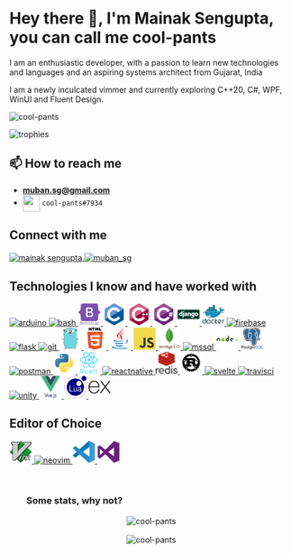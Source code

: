 # Hey there 👋, I'm Mainak Sengupta, you can call me cool-pants

I am an enthusiastic developer, with a passion to learn new technologies
and languages and an aspiring systems architect from Gujarat, India

I am a newly inculcated vimmer and currently exploring C++20, C#, WPF, WinUI and Fluent Design.

![cool-pants](https://komarev.com/ghpvc/?username=cool-pants&label=Profile%20views&color=0e75b6&style=flat)

![trophies](https://github-profile-trophy.vercel.app/?username=cool-pants)

## 📫 How to reach me

- **muban.sg@gmail.com**
- <img align="center" src="https://raw.githubusercontent.com/rahuldkjain/github-profile-readme-generator/master/src/images/icons/Social/discord.svg" height="30" width="30"/> ``cool-pants#7934``

## Connect with me

<p align="left">
<a href="https://www.linkedin.com/in/mainak-sengupta-13775b18b/"
    target="_blank">
    <img align="center"
    src=
    "https://raw.githubusercontent.com/rahuldkjain/github-profile-readme-generator/master/src/images/icons/Social/linked-in-alt.svg"
    alt="mainak sengupta" height="30" width="40" />
</a>
<a href="https://www.hackerrank.com/muban_sg"
    target="_blank">
    <img align="center"
    src="https://raw.githubusercontent.com/rahuldkjain/github-profile-readme-generator/master/src/images/icons/Social/hackerrank.svg"
    alt="muban_sg" height="30" width="40" /></a>
</p>

## Technologies I know and have worked with

<p align="left">
    <a href="https://www.arduino.cc/" target="_blank">
        <img src="https://cdn.worldvectorlogo.com/logos/arduino-1.svg" alt="arduino" width="40" height="40"/>
    </a>
    <a href="https://www.gnu.org/software/bash/" target="_blank">
        <img src="https://www.vectorlogo.zone/logos/gnu_bash/gnu_bash-icon.svg" alt="bash" width="40" height="40"/>
    </a>
    <a href="https://getbootstrap.com" target="_blank">
        <img src="https://raw.githubusercontent.com/devicons/devicon/master/icons/bootstrap/bootstrap-plain-wordmark.svg" alt="bootstrap" width="40" height="40"/>
    </a>
    <a href="https://www.cprogramming.com/" target="_blank"> <img src="https://raw.githubusercontent.com/devicons/devicon/master/icons/c/c-original.svg" alt="c" width="40" height="40"/>
    </a>
    <a href="https://www.w3schools.com/cpp/" target="_blank"> <img src="https://raw.githubusercontent.com/devicons/devicon/master/icons/cplusplus/cplusplus-original.svg" alt="cplusplus" width="40" height="40"/>
    </a>
    <a href="https://www.w3schools.com/cs/" target="_blank"> <img src="https://raw.githubusercontent.com/devicons/devicon/master/icons/csharp/csharp-original.svg" alt="csharp" width="40" height="40"/>
    </a>
    <a href="https://www.djangoproject.com/" target="_blank"> <img src="https://raw.githubusercontent.com/devicons/devicon/master/icons/django/django-original.svg" alt="django" width="40" height="40"/>
    </a>
    <a href="https://www.docker.com/" target="_blank"> <img src="https://raw.githubusercontent.com/devicons/devicon/master/icons/docker/docker-original-wordmark.svg" alt="docker" width="40" height="40"/>
    </a>
    <a href="https://firebase.google.com/" target="_blank"> <img src="https://www.vectorlogo.zone/logos/firebase/firebase-icon.svg" alt="firebase" width="40" height="40"/>
    </a>
    <a href="https://flask.palletsprojects.com/" target="_blank"> <img src="https://www.vectorlogo.zone/logos/pocoo_flask/pocoo_flask-icon.svg" alt="flask" width="40" height="40"/>
    </a>
    <a href="https://git-scm.com/" target="_blank"> <img src="https://www.vectorlogo.zone/logos/git-scm/git-scm-icon.svg" alt="git" width="40" height="40"/>
    </a>
    <a href="https://golang.org" target="_blank"> <img src="https://raw.githubusercontent.com/devicons/devicon/master/icons/go/go-original.svg" alt="go" width="40" height="40"/>
    </a>
    <a href="https://www.w3.org/html/" target="_blank"> <img src="https://raw.githubusercontent.com/devicons/devicon/master/icons/html5/html5-original-wordmark.svg" alt="html5" width="40" height="40"/>
    </a>
    <a href="https://www.java.com" target="_blank"> <img src="https://raw.githubusercontent.com/devicons/devicon/master/icons/java/java-original.svg" alt="java" width="40" height="40"/>
    </a>
    <a href="https://developer.mozilla.org/en-US/docs/Web/JavaScript" target="_blank"> <img src="https://raw.githubusercontent.com/devicons/devicon/master/icons/javascript/javascript-original.svg" alt="javascript" width="40" height="40"/>
    </a>
    <a href="https://www.mongodb.com/" target="_blank"> <img src="https://raw.githubusercontent.com/devicons/devicon/master/icons/mongodb/mongodb-original-wordmark.svg" alt="mongodb" width="40" height="40"/>
    </a>
    <a href="https://www.microsoft.com/en-us/sql-server" target="_blank"> <img src="https://www.svgrepo.com/show/303229/microsoft-sql-server-logo.svg" alt="mssql" width="40" height="40"/>
    </a>
    <a href="https://nodejs.org" target="_blank"> <img src="https://raw.githubusercontent.com/devicons/devicon/master/icons/nodejs/nodejs-original-wordmark.svg" alt="nodejs" width="40" height="40"/>
    </a>
    <a href="https://www.postgresql.org" target="_blank"> <img src="https://raw.githubusercontent.com/devicons/devicon/master/icons/postgresql/postgresql-original-wordmark.svg" alt="postgresql" width="40" height="40"/>
    </a>
    <a href="https://postman.com" target="_blank"> <img src="https://www.vectorlogo.zone/logos/getpostman/getpostman-icon.svg" alt="postman" width="40" height="40"/>
    </a>
    <a href="https://www.python.org" target="_blank"> <img src="https://raw.githubusercontent.com/devicons/devicon/master/icons/python/python-original.svg" alt="python" width="40" height="40"/>
    </a>
    <a href="https://reactjs.org/" target="_blank"> <img src="https://raw.githubusercontent.com/devicons/devicon/master/icons/react/react-original-wordmark.svg" alt="react" width="40" height="40"/>
    </a>
    <a href="https://reactnative.dev/" target="_blank"> <img src="https://reactnative.dev/img/header_logo.svg" alt="reactnative" width="40" height="40"/>
    </a>
    <a href="https://redis.io" target="_blank"> <img src="https://raw.githubusercontent.com/devicons/devicon/master/icons/redis/redis-original-wordmark.svg" alt="redis" width="40" height="40"/>
    </a>
    <a href="https://www.rust-lang.org" target="_blank"> <img src="https://raw.githubusercontent.com/devicons/devicon/master/icons/rust/rust-plain.svg" alt="rust" width="40" height="40"/>
    </a>
    <a href="https://svelte.dev" target="_blank"> <img src="https://upload.wikimedia.org/wikipedia/commons/1/1b/Svelte_Logo.svg" alt="svelte" width="40" height="40"/>
    </a>
    <a href="https://travis-ci.org" target="_blank"> <img src="https://www.vectorlogo.zone/logos/travis-ci/travis-ci-icon.svg" alt="travisci" width="40" height="40"/>
    </a>
    <a href="https://unity.com/" target="_blank"> <img src="https://www.vectorlogo.zone/logos/unity3d/unity3d-icon.svg" alt="unity" width="40" height="40"/>
    </a>
    <a href="https://vuejs.org/" target="_blank"> <img src="https://raw.githubusercontent.com/devicons/devicon/master/icons/vuejs/vuejs-original-wordmark.svg" alt="vuejs" width="40" height="40"/>
    </a>
    <a href="https://www.lua.org/" target="_blank"> <img src="https://raw.githubusercontent.com/devicons/devicon/master/icons/lua/lua-plain-wordmark.svg" alt="lua" width="40" height="40"/>
    </a>
    <a href="https://www.expressjs.com/" target="_blank"> <img src="https://raw.githubusercontent.com/devicons/devicon/master/icons/express/express-original.svg" alt="express" width="40" height="40"/>
    </a>
</p>

## Editor of Choice

<a href="https://www.vim.org">
    <img src=https://raw.githubusercontent.com/devicons/devicon/master/icons/vim/vim-original.svg
        alt="vim" width="40" height="40"/>
</a>
<a href="https://www.neovim.io">
    <img src=https://external-content.duckduckgo.com/iu/?u=https%3A%2F%2Fupload.wikimedia.org%2Fwikipedia%2Fcommons%2Fthumb%2F0%2F07%2FNeovim-mark-flat.svg%2F489px-Neovim-mark-flat.svg.png&f=1&nofb=1
        alt="neovim" width="40" height="40"/>
</a>
<a href="https://code.visualstudio.com/">
    <img src=https://raw.githubusercontent.com/devicons/devicon/master/icons/vscode/vscode-original.svg
        alt="vscode" width="40" height="40"/>
</a>
<a href="https://visualstudio.microsoft.com/">
    <img src=https://raw.githubusercontent.com/devicons/devicon/master/icons/visualstudio/visualstudio-plain.svg
        alt="vscode" width="40" height="40"/>
</a>

<div style="height:400px;padding:30px">
    <h3 align="left"> Some stats, why not?</h3>
    <p align="center"><img align="center" src="https://github-readme-stats.vercel.app/api/top-langs?username=cool-pants&show_icons=true&locale=en&layout=compact" alt="cool-pants" /></p>
    <p align="center">
        <img align="center" src="https://github-readme-streak-stats.herokuapp.com/?user=cool-pants&" alt="cool-pants" width = 450px/>
    </p>
</div>

<!-- Variables -->
[Social url]: https://raw.githubusercontent.com/rahuldkjain/github-profile-readme-generator/master/src/images/icons/Social/
